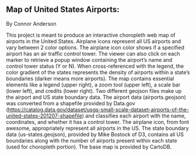 ## Map of United States Airports:

By Connor Anderson

This project is meant to produce an interactive choropleth web map of airports in the United States. Airplane icons represent all US airports and vary between 2 color options. The airplane icon color shows if a specified airport has an air traffic control tower. The viewer can also click on each marker to retrieve a popup window containing the airport’s name and control tower status (Y or N). When cross-referenced with the legend, the color gradient of the states represents the density of airports within a state’s boundaries (darker means more airports). The map contains essential elements like a legend (upper right), a zoom tool (upper left), a scale bar (lower left), and credits (lower right).
Two different geojson files make up the airport and US state boundary data. The airport data (airports.geojson) was converted from a shapefile provided by Data.gov (https://catalog.data.gov/dataset/usgs-small-scale-dataset-airports-of-the-united-states-201207-shapefile) and classifies each airport with the name, coordinates, and whether it has a control tower.  The airplane icon, from font awesome, appropriately represent all airports in the US. The state boundary data (us-states.geojson), provided by Mike Bostock of D3, contains all US boundaries along with the number of airports present within each state (used for choropleth portion). The base map is provided by CartoDB.
